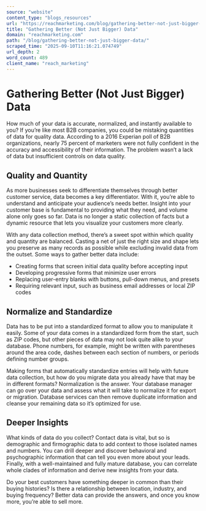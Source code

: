 ```yaml
---
source: "website"
content_type: "blogs_resources"
url: "https://reachmarketing.com/blog/gathering-better-not-just-bigger-data/"
title: "Gathering Better (Not Just Bigger) Data"
domain: "reachmarketing.com"
path: "/blog/gathering-better-not-just-bigger-data/"
scraped_time: "2025-09-10T11:16:21.074749"
url_depth: 2
word_count: 489
client_name: "reach_marketing"
---
```


# Gathering Better (Not Just Bigger) Data

How much of your data is accurate, normalized, and instantly available to you? If you’re like most B2B companies, you could be mistaking quantities of data for quality data. According to a 2016 Experian poll of B2B organizations, nearly 75 percent of marketers were not fully confident in the accuracy and accessibility of their information. The problem wasn’t a lack of data but insufficient controls on data quality.

## Quality and Quantity

As more businesses seek to differentiate themselves through better customer service, data becomes a key differentiator. With it, you’re able to understand and anticipate your audience’s needs better. Insight into your customer base is fundamental to providing what they need, and volume alone only goes so far. Data is no longer a static collection of facts but a dynamic resource that lets you visualize your customers more clearly.

With any data collection method, there’s a sweet spot within which quality and quantity are balanced. Casting a net of just the right size and shape lets you preserve as many records as possible while excluding invalid data from the outset. Some ways to gather better data include:

* Creating forms that screen initial data quality before accepting input
* Developing progressive forms that minimize user errors
* Replacing user-entry blanks with buttons, pull-down menus, and presets
* Requiring relevant input, such as business email addresses or local ZIP codes

## Normalize and Standardize

Data has to be put into a standardized format to allow you to manipulate it easily. Some of your data comes in a standardized form from the start, such as ZIP codes, but other pieces of data may not look quite alike to your database. Phone numbers, for example, might be written with parentheses around the area code, dashes between each section of numbers, or periods defining number groups.

Making forms that automatically standardize entries will help with future data collection, but how do you migrate data you already have that may be in different formats? Normalization is the answer. Your database manager can go over your data and assess what it will take to normalize it for export or migration. Database services can then remove duplicate information and cleanse your remaining data so it’s optimized for use.

## Deeper Insights

What kinds of data do you collect? Contact data is vital, but so is demographic and firmographic data to add context to those isolated names and numbers. You can drill deeper and discover behavioral and psychographic information that can tell you even more about your leads. Finally, with a well-maintained and fully mature database, you can correlate whole clades of information and derive new insights from your data.

Do your best customers have something deeper in common than their buying histories? Is there a relationship between location, industry, and buying frequency? Better data can provide the answers, and once you know more, you’re able to sell more.